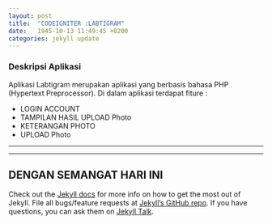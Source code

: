 ```yaml
---
layout: post
title:  "CODEIGNITER :LABTIGRAM"
date:   1945-10-13 11:49:45 +0200
categories: jekyll update
---
```

### Deskripsi Aplikasi
  Aplikasi Labtigram merupakan aplikasi yang berbasis bahasa PHP (Hypertext Preprocessor). Di dalam aplikasi terdapat fiture :
  * LOGIN ACCOUNT
  * TAMPILAN HASIL UPLOAD Photo
  * KETERANGAN PHOTO
  * UPLOAD Photo

  [](http://octodex.github.com/assets/newphoto.jpg)




---
---
DENGAN SEMANGAT HARI INI
---

Check out the [Jekyll docs][jekyll-docs] for more info on how to get the most out of Jekyll. File all bugs/feature requests at [Jekyll’s GitHub repo][jekyll-gh]. If you have questions, you can ask them on [Jekyll Talk][jekyll-talk].

[jekyll-docs]: http://jekyllrb.com/docs/home
[jekyll-gh]:   https://github.com/jekyll/jekyll
[jekyll-talk]: https://talk.jekyllrb.com/
